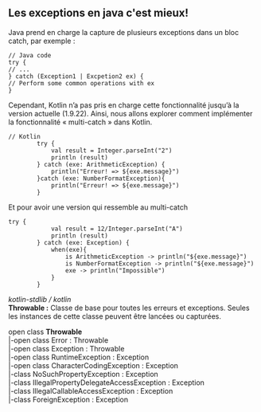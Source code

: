 ## Les exceptions en java c'est mieux!

Java prend en charge la capture de plusieurs exceptions dans un bloc catch, par exemple :

```
// Java code
try {
// ...
} catch (Exception1 | Excpetion2 ex) {
// Perform some common operations with ex
}
```

Cependant, Kotlin n’a pas pris en charge cette fonctionnalité jusqu’à la version actuelle (1.9.22). Ainsi, nous allons explorer comment implémenter la fonctionnalité « multi-catch » dans Kotlin.

```
// Kotlin
        try {
            val result = Integer.parseInt("2")
            println (result)
        } catch (exe: ArithmeticException) {
            println("Erreur! => ${exe.message}")
        }catch (exe: NumberFormatException){
            println("Erreur! => ${exe.message}")
        }
```

Et pour avoir une version qui ressemble au multi-catch
```
try {
            val result = 12/Integer.parseInt("A")
            println (result)
        } catch (exe: Exception) {
            when(exe){
                is ArithmeticException -> println("${exe.message}")
                is NumberFormatException -> println("${exe.message}")
                exe -> println("Impossible")
            }
        }
```
*kotlin-stdlib / kotlin*<br>
**Throwable :** Classe de base pour toutes les erreurs et exceptions. Seules les instances de cette classe peuvent être lancées ou capturées.

open class **Throwable**<br>
|-open class Error : Throwable<br>
|-open class Exception : Throwable<br>
|-open class RuntimeException : Exception<br>
|-open class CharacterCodingException : Exception<br>
|-class NoSuchPropertyException : Exception<br>
|-class IllegalPropertyDelegateAccessException : Exception<br>
|-class IllegalCallableAccessException : Exception<br>
|-class ForeignException : Exception<br>
